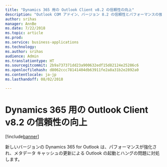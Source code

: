 ```yaml
---
title: "Dynamics 365 用の Outlook Client v8.2 の信頼性の向上"
description: "Outlook COM アドイン、バージョン 8.2 の信頼性とパフォーマンスの強化"
author: srihas
manager: AnnBe
ms.date: 7/22/2018
ms.topic: article
ms.prod: 
ms.service: business-applications
ms.technology: 
ms.author: srihas
audience: Admin
ms.translationtype: HT
ms.sourcegitcommit: 2b9a737371dd23a900632edf15d82124e25286c6
ms.openlocfilehash: d8062ccc78141404db63911fe2a8a31b2e2892a0
ms.contentlocale: ja-jp
ms.lasthandoff: 08/02/2018

---
```

# <a name="more-reliable-outlook-client-v82-for-dynamics-365"></a>Dynamics 365 用の Outlook Client v8.2 の信頼性の向上


[!include[banner](../../includes/banner.md)]

新しいバージョンの Dynamics 365 for Outlook は、パフォーマンスが強化され、メタデータ キャッシュの更新による Outlook の起動とハングの問題に対処します。

